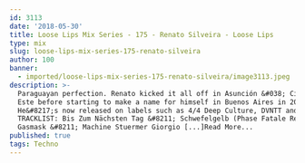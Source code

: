 ```yaml
---
id: 3113
date: '2018-05-30'
title: Loose Lips Mix Series - 175 - Renato Silveira - Loose Lips
type: mix
slug: loose-lips-mix-series-175-renato-silveira
author: 100
banner:
  - imported/loose-lips-mix-series-175-renato-silveira/image3113.jpeg
description: >-
  Paraguayan perfection. Renato kicked it all off in Asunción &#038; Ciudad Del
  Este before starting to make a name for himself in Buenos Aires in 2017.
  He&#8217;s now released on labels such as 4/4 Deep Culture, DVNTT and Utnd.
  TRACKLIST: Bis Zum Nächsten Tag &#8211; Schwefelgelb (Phase Fatale Remix) Mr.
  Gasmask &#8211; Machine Stuermer Giorgio [...]Read More...
published: true
tags: Techno
---
```

